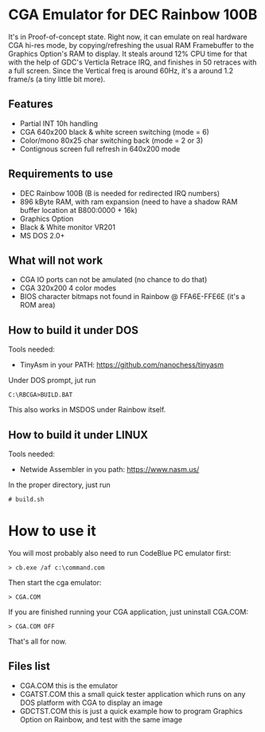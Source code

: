 # CGA Emulator for DEC Rainbow 100B

It's in Proof-of-concept state. Right now, it can emulate on real hardware CGA hi-res mode, by copying/refreshing the usual RAM Framebuffer to the Graphics Option's RAM to display. It steals around 12% CPU time for that with the help of GDC's Verticla Retrace IRQ, and finishes in 50 retraces with a full screen. Since the Vertical freq is around 60Hz, it's a around 1.2 frame/s (a tiny little bit more).

## Features
- Partial INT 10h handling
- CGA 640x200 black & white screen switching (mode = 6)
- Color/mono 80x25 char switching back (mode = 2 or 3)
- Contignous screen full refresh in 640x200 mode

## Requirements to use
- DEC Rainbow 100B (B is needed for redirected IRQ numbers)
- 896 kByte RAM, with ram expansion (need to have a shadow RAM buffer location at B800:0000 + 16k)
- Graphics Option
- Black & White monitor VR201
- MS DOS 2.0+

## What will not work
- CGA IO ports can not be amulated (no chance to do that)
- CGA 320x200 4 color modes
- BIOS character bitmaps not found in Rainbow @ FFA6E-FFE6E (it's a ROM area)

## How to build it under DOS
Tools needed:
- TinyAsm in your PATH: https://github.com/nanochess/tinyasm

Under DOS prompt, jut run
```
C:\RBCGA>BUILD.BAT
```
This also works in MSDOS under Rainbow itself.

## How to build it under LINUX
Tools needed:
- Netwide Assembler in you path: https://www.nasm.us/

In the proper directory, just run
```
# build.sh
```

# How to use it
You will most probably also need to run CodeBlue PC emulator first:
```
> cb.exe /af c:\command.com
```
Then start the cga emulator:
```
> CGA.COM
```

If you are finished running your CGA application, just uninstall CGA.COM:
```
> CGA.COM OFF
```
That's all for now.

## Files list
- CGA.COM this is the emulator
- CGATST.COM this a small quick tester application which runs on any DOS platform with CGA to display an image
- GDCTST.COM this is just a quick example how to program Graphics Option on Rainbow, and test with the same image

